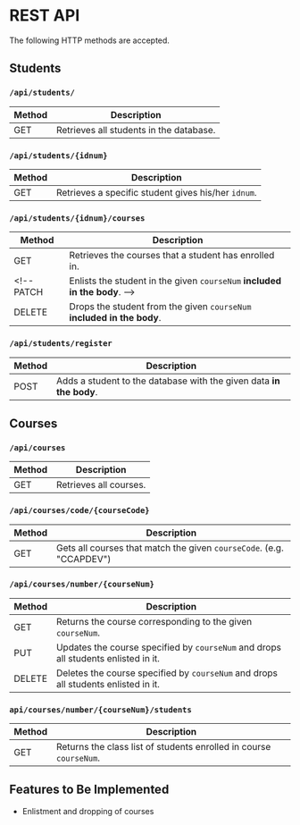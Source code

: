 # REST API

The following HTTP methods are accepted.

## Students

### ```/api/students/```

Method | Description
--- | ---
GET | Retrieves all students in the database.

### ```/api/students/{idnum}```

Method | Description
--- | ---
GET | Retrieves a specific student gives his/her ```idnum```.

### ```/api/students/{idnum}/courses```

Method | Description
--- | ---
GET | Retrieves the courses that a student has enrolled in.
<!-- PATCH | Enlists the student in the given ```courseNum``` **included in the body**. -->
DELETE | Drops the student from the given ```courseNum``` **included in the body**.

### ```/api/students/register```

Method | Description
--- | ---
POST | Adds a student to the database with the given data **in the body**.

## Courses

### ```/api/courses```

Method | Description
--- | ---
GET | Retrieves all courses.

### ```/api/courses/code/{courseCode}```

Method | Description
--- | ---
GET | Gets all courses that match the given ```courseCode```. (e.g. "CCAPDEV")

### ```/api/courses/number/{courseNum}```

Method | Description
--- | ---
GET | Returns the course corresponding to the given ```courseNum```.
PUT | Updates the course specified by ```courseNum``` and drops all students enlisted in it.
DELETE | Deletes the course specified by ```courseNum``` and drops all students enlisted in it.

### ```api/courses/number/{courseNum}/students```

Method | Description
--- | ---
GET | Returns the class list of students enrolled in course ```courseNum```.

## Features to Be Implemented

- Enlistment and dropping of courses
